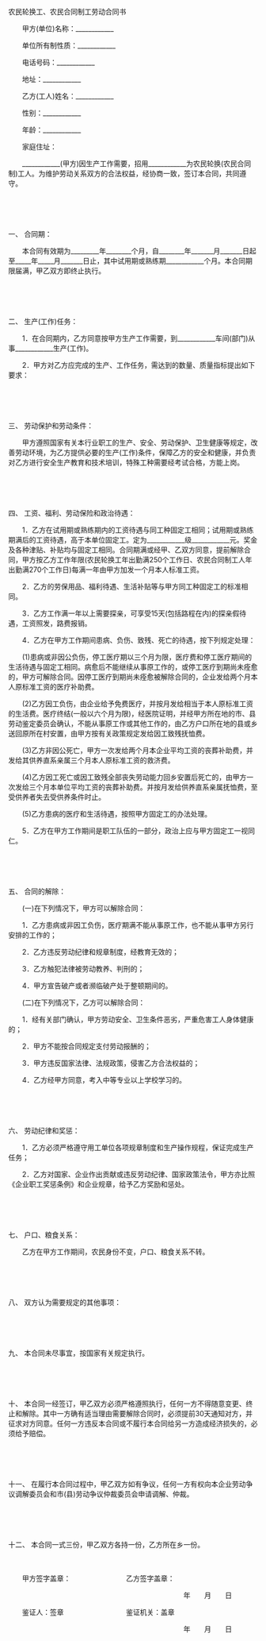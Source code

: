 



农民轮换工、农民合同制工劳动合同书



 

　　甲方(单位)名称：____________

　　单位所有制性质：____________

　　电话号码：____________

　　地址：____________

　　乙方(工人)姓名：____________

　　性别：____________

　　年龄：____________

　　家庭住址：

　　____________(甲方)因生产工作需要，招用____________为农民轮换(农民合同制)工人。为维护劳动关系双方的合法权益，经协商一致，签订本合同，共同遵守。

　　

　　

一、
合同期：

　　本合同有效期为_________年________个月，自________年_______月_______日起至_____年_____月_______日止，其中试用期或熟练期____________个月。本合同期限届满，甲乙双方即终止执行。

　　

　　

二、
生产(工作)任务：

　　1．在合同期内，乙方同意按甲方生产工作需要，到____________车间(部门)从事____________生产(工作)。

　　2．甲方对乙方应完成的生产、工作任务，需达到的数量、质量指标提出如下要求：

　　

　　

三、
劳动保护和劳动条件：

　　甲方遵照国家有关本行业职工的生产、安全、劳动保护、卫生健康等规定，改善劳动环境，为乙方提供必要的生产(工作)条件，保障乙方的安全和健康，并负责对乙方进行安全生产教育和技术培训，特殊工种需要经考试合格，方能上岗。

　　

　　

四、
工资、福利、劳动保险和政治待遇：

　　1．乙方在试用期或熟练期内的工资待遇与同工种固定工相同；试用期或熟练期满后的工资待遇，高于本单位固定工。定为____________级____________元。奖金及各种津贴、补贴均与固定工相同。合同期满或经甲、乙双方同意，提前解除合同，甲方按乙方工作年限(农民轮换工年出勤满250个工作日、农民合同制工人年出勤满270个工作日)每满一年由甲方加发一个月本人标准工资。

　　2．乙方的劳保用品、福利待遇、生活补贴等与甲方同工种固定工的标准相同。

　　3．乙方工作满一年以上需要探亲，可享受15天(包括路程在内)的探亲假待遇，工资照发，路费报销。

　　4．乙方在甲方工作期间患病、负伤、致残、死亡的待遇，按下列规定处理：

　　(1)患病或非因公负伤，停工医疗期以三个月为限，医疗费和停工医疗期间的生活待遇与固定工相同。病愈后不能继续从事原工作的，或停工医疗到期尚未痊愈的，甲方可解除合同。因停工医疗到期尚未痊愈被解除合同的，企业发给两个月本人原标准工资的医疗补助费。

　　(2)乙方因工负伤，由企业给予免费医疗，并按月发给相当于本人原标准工资的生活费。医疗终结(一般以六个月为限)，经医院证明，并经甲方所在地的市、县劳动鉴定委员会确认，不能从事原工作或其他工作的，由乙方户口所在地的县或乡送回原所在村安置，由甲方按有关政策规定发给因工致残抚恤费。

　　(3)乙方非因公死亡，甲方一次发给两个月本企业平均工资的丧葬补助费，并发给其供养直系亲属三个月本人原标准工资的救济费。

　　(4)乙方因工死亡或因工致残全部丧失劳动能力回乡安置后死亡的，由甲方一次发给三个月本单位平均工资的丧葬补助费。并按月发给供养直系亲属抚恤费，至受供养者失去受供养条件时止。

　　(5)乙方患病的医疗和生活待遇，按照甲方固定工的办法处理。

　　5．乙方在甲方工作期间是职工队伍的一部分，政治上应与甲方固定工一视同仁。

　　

　　

五、
合同的解除：

　　(一)在下列情况下，甲方可以解除合同：

　　1．乙方患病或非因工负伤，医疗期满不能从事原工作，也不能从事甲方另行安排的工作的；

　　2．乙方违反劳动纪律和规章制度，经教育无效的；

　　3．乙方触犯法律被劳动教养、判刑的；

　　4．甲方宣告破产或者濒临破产处于整顿期间的。

　　(二)在下列情况下，乙方可以解除合同：

　　1．经有关部门确认，甲方劳动安全、卫生条件恶劣，严重危害工人身体健康的；

　　2．甲方不能按合同规定支付劳动报酬的；

　　3．甲方违反国家法律、法规政策，侵害乙方合法权益的；

　　4．乙方经甲方同意，考入中等专业以上学校学习的。

　　

　　

六、
劳动纪律和奖惩：

　　1．乙方必须严格遵守用工单位各项规章制度和生产操作规程，保证完成生产任务；

　　2．乙方对国家、企业作出贡献或违反劳动纪律、国家政策法令，甲方亦比照《企业职工奖惩条例》和企业规章，给予乙方奖励和惩处。

　　

　　

七、
户口、粮食关系：

　　乙方在甲方工作期间，农民身份不变，户口、粮食关系不转。

　　

　　

八、
双方认为需要规定的其他事项：

　　

　　

九、
本合同未尽事宜，按国家有关规定执行。

　　

　　

十、
本合同一经签订，甲乙双方必须严格遵照执行，任何一方不得随意变更、终止和解除。其中一方确有适当理由需要解除合同时，必须提前30天通知对方，并征求对方同意。任何一方违反本合同或不履行本合同给另一方造成经济损失的，必须给予赔偿。

　　

　　

十一、
在履行本合同过程中，甲乙双方如有争议，任何一方有权向本企业劳动争议调解委员会和市(县)劳动争议仲裁委员会申请调解、仲裁。

　　

　　

十二、
本合同一式三份，甲乙双方各持一份，乙方所在乡一份。

　　

　　甲方签字盖章：　　　　　　　　乙方签字盖章：

　　　　　　　　　　　　　　　　　　　　　　　　　 年　　月　　日

　　鉴证人：签章　　　　　　　　　鉴证机关：盖章

　　　　　　　　　　　　　　　　　　　　　　　　　 年　　月　　日

　　
